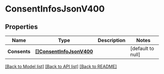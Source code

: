# ConsentInfosJsonV400

## Properties
Name | Type | Description | Notes
------------ | ------------- | ------------- | -------------
**Consents** | [**[]ConsentInfoJsonV400**](ConsentInfoJsonV400.md) |  | [default to null]

[[Back to Model list]](../README.md#documentation-for-models) [[Back to API list]](../README.md#documentation-for-api-endpoints) [[Back to README]](../README.md)


